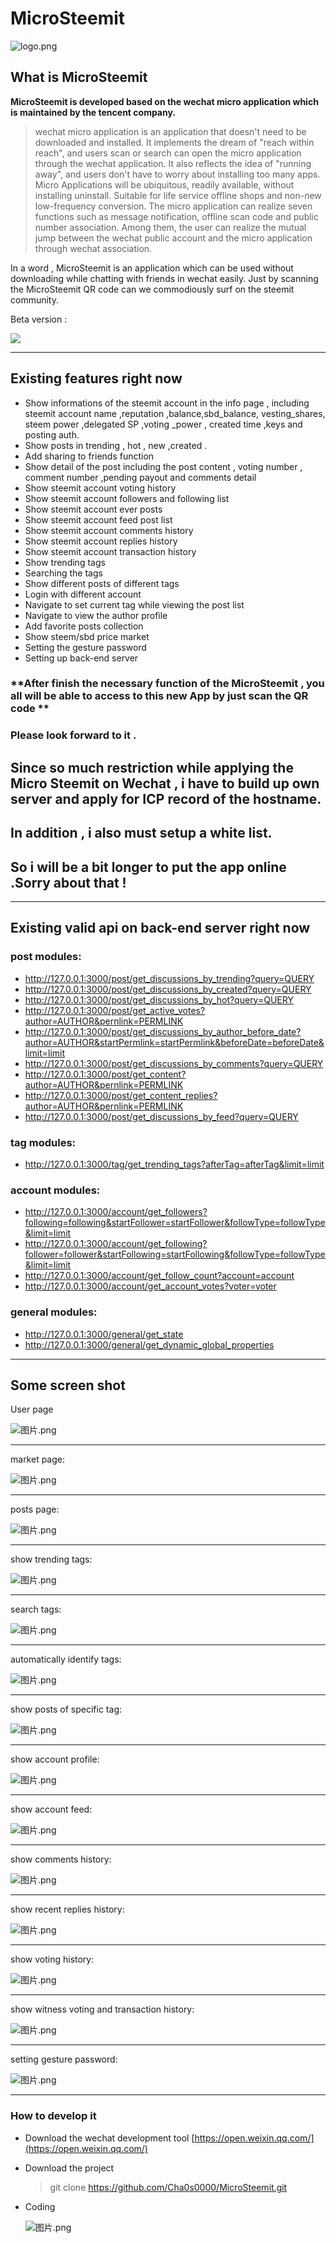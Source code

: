 # MicroSteemit  
![logo.png](https://steemitimages.com/DQmRQYxggESLwh62iWLieccpxkXror7VAwFZKfEYE2QfK4W/logo.png)  


## What is  MicroSteemit

**MicroSteemit is developed based on the wechat micro application which is maintained by the tencent company.**

> wechat micro application is an application that doesn't need to be downloaded and installed. It implements the dream of "reach within reach", and users scan or search can open the micro application through the wechat application. It also reflects the idea of "running away", and users don't have to worry about installing too many apps. Micro Applications will be ubiquitous, readily available, without installing uninstall. Suitable for life service offline shops and non-new low-frequency conversion. The micro application can realize seven functions such as message notification, offline scan code and public number association. Among them, the user can realize the mutual jump between the wechat public account and the micro application through wechat association.

In a word , MicroSteemit is an application which can be used without downloading while chatting with friends in wechat easily. Just by scanning the MicroSteemit QR code  can we commodiously surf on  the steemit community.     

Beta version :  

![](https://steemitimages.com/DQmYJ6UGa7KsA8P39XywjasopHuWMnkLDPEkKJVAYLy43jE/image.png)   


------

## Existing features right now

- Show informations of the steemit account in the info page , including steemit account name ,reputation ,balance,sbd_balance, vesting_shares, steem power ,delegated SP ,voting _power , created time ,keys and posting auth.
- Show posts in trending , hot , new ,created .
- Add sharing to friends function
- Show detail of the post  including the post content , voting number , comment number ,pending payout and comments detail
- Show steemit account voting history
- Show steemit account followers and following list
- Show steemit account ever posts
- Show steemit account feed post list
- Show steemit account comments history
- Show steemit account replies history
- Show steemit account transaction history
- Show trending tags 
- Searching the tags
- Show different posts of different tags 
- Login with different account
- Navigate to set current tag while viewing the post list
- Navigate to view the author profile
- Add favorite posts collection
- Show steem/sbd price market
- Setting the gesture password
- Setting up back-end server

### **After finish the necessary function of the MicroSteemit , you all will be able to access to this new App by just scan the QR code **

### **Please look forward to it .**



## **Since so much restriction while applying the Micro Steemit on Wechat , i have to build up own server and apply for ICP record of the hostname.**

## **In addition , i also must setup a white list.**

## **So i will be a bit longer to put the app online .Sorry about that** !

---

## Existing  valid api on back-end server right now

### post modules:

- http://127.0.0.1:3000/post/get_discussions_by_trending?query=QUERY
- http://127.0.0.1:3000/post/get_discussions_by_created?query=QUERY
- http://127.0.0.1:3000/post/get_discussions_by_hot?query=QUERY
- http://127.0.0.1:3000/post/get_active_votes?author=AUTHOR&pernlink=PERMLINK
- http://127.0.0.1:3000/post/get_discussions_by_author_before_date?author=AUTHOR&startPermlink=startPermlink&beforeDate=beforeDate&limit=limit
- http://127.0.0.1:3000/post/get_discussions_by_comments?query=QUERY
- http://127.0.0.1:3000/post/get_content?author=AUTHOR&pernlink=PERMLINK
- http://127.0.0.1:3000/post/get_content_replies?author=AUTHOR&pernlink=PERMLINK
- http://127.0.0.1:3000/post/get_discussions_by_feed?query=QUERY   

### tag modules:

- http://127.0.0.1:3000/tag/get_trending_tags?afterTag=afterTag&limit=limit  

### account modules:

- http://127.0.0.1:3000/account/get_followers?following=following&startFollower=startFollower&followType=followType&limit=limit
- http://127.0.0.1:3000/account/get_following?follower=follower&startFollowing=startFollowing&followType=followType&limit=limit
- http://127.0.0.1:3000/account/get_follow_count?account=account
- http://127.0.0.1:3000/account/get_account_votes?voter=voter  

### general modules:

- http://127.0.0.1:3000/general/get_state
- http://127.0.0.1:3000/general/get_dynamic_global_properties

---

## Some screen shot

User page

![图片.png](https://cdn.utopian.io/posts/de5b9ebf546e6649ca0442ee334f77baf44a图片.png)

---

market page:

![图片.png](https://cdn.utopian.io/posts/3ff83348712393a55f5c84ab9c2ddbe6cc12图片.png)

---

posts page:

![图片.png](https://cdn.utopian.io/posts/1481a9f72d52a74c7b9ac6c1da1303124360图片.png)

---

show trending tags:

![图片.png](https://cdn.utopian.io/posts/fa28a450ab6b1f7dc5c3342acbc37b39c0c9图片.png)

---

search tags:

![图片.png](https://cdn.utopian.io/posts/d6a583ec779226188a1a4e99ab64b4167291图片.png)

---

automatically identify tags:

![图片.png](https://cdn.utopian.io/posts/5b54e755250838ce0415cf55306328bb917d图片.png)

---

show posts of specific tag:

![图片.png](https://cdn.utopian.io/posts/1fb1af365a39fb5b6e56555175e59691fe8c图片.png)

---

show account profile:

![图片.png](https://cdn.utopian.io/posts/cacc2933d66d447848abe4c4c81f194c1ef8图片.png)

---

show account feed:

![图片.png](https://cdn.utopian.io/posts/d83c2a7e4b4a314487e803cc303261f2b376图片.png)

---

show comments history:

![图片.png](https://cdn.utopian.io/posts/53b3922801fb584f1a8ead196df8098e0670图片.png)

---

show recent replies history:

![图片.png](https://cdn.utopian.io/posts/03cc5c8e3d966b18b256312dec733f5d014e图片.png)

---

show voting history:

![图片.png](https://cdn.utopian.io/posts/315c0b3f4ea11ef2e156723d8e29a52f7af2图片.png)

---

show witness voting and transaction history:

![图片.png](https://cdn.utopian.io/posts/1260d9076f0ab3d88dcc9645cec95fa3a63a图片.png)

---

setting gesture password:

![图片.png](https://cdn.utopian.io/posts/f1914b03df643d88aacf3a5ce72501d5a9d2图片.png)

---

### How to develop it 

- Download the wechat development tool [https://open.weixin.qq.com/](https://open.weixin.qq.com/)

- Download the project

  > git clone https://github.com/Cha0s0000/MicroSteemit.git

- Coding

  ![图片.png](https://cdn.utopian.io/posts/de5b9ebf546e6649ca0442ee334f77baf44a图片.png)
